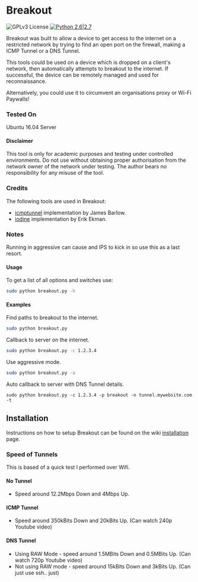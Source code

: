 # Breakout 
![GPLv3 License](https://img.shields.io/badge/License-GPLv3-red.svg)
[![Python 2.6|2.7](https://img.shields.io/badge/python-2.6|2.7-yellow.svg)](https://www.python.org/)

Breakout was built to allow a device to get access to the internet on a restricted network by trying to find an open port on the firewall, making a ICMP Tunnel or a DNS Tunnel.

This tools could be used on a device which is dropped on a client's network, then automatically attempts to breakout to the internet. If successful, the device can be remotely managed and used for reconnaissance.

Alternatively, you could use it to circumvent an organisations proxy or Wi-Fi Paywalls!

### Tested On
Ubuntu 16.04 Server

#### Disclaimer
This tool is only for academic purposes and testing under controlled environments. Do not use without obtaining proper authorisation from the network owner of the network under testing.
The author bears no responsibility for any misuse of the tool.

### Credits
The following tools are used in Breakout:
* [icmptunnel](https://github.com/jamesbarlow/icmptunnel) implementation by James Barlow.
* [iodine](https://github.com/yarrick/iodine) implementation by Erik Ekman.

### Notes
Running in aggressive can cause and IPS to kick in so use this as a last resort.

#### Usage
To get a list of all options and switches use:

```sh
sudo python breakout.py -h
```

#### Examples
Find paths to breakout to the internet.
```sh
sudo python breakout.py
```
Callback to server on the internet.
```sh
sudo python breakout.py -c 1.2.3.4
```
Use aggressive mode.
```sh
sudo python breakout.py -a
```
Auto callback to server with DNS Tunnel details.
```
sudo python breakout.py -c 1.2.3.4 -p breakout -n tunnel.mywebsite.com -t
```

## Installation
Instructions on how to setup Breakout can be found on the wiki [installation](https://github.com/robinlennox/breakout/wiki/Installation) page.

### Speed of Tunnels
This is based of a quick test I performed over Wifi.
#### No Tunnel
* Speed around 12.2Mbps Down and 4Mbps Up.

#### ICMP Tunnel
* Speed around 350kBits Down and 20kBits Up.  (Can watch 240p Youtube video)

#### DNS Tunnel 
* Using RAW Mode - speed around 1.5MBits Down and 0.5MBits Up. (Can watch 720p Youtube video)
* Not using RAW mode - speed around 15kBits Down and 3kBits Up. (Can just use ssh.. just)

